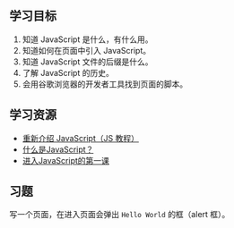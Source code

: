 ## 学习目标
1. 知道 JavaScript 是什么，有什么用。
1. 知道如何在页面中引入 JavaScript。
1. 知道 JavaScript 文件的后缀是什么。
1. 了解 JavaScript 的历史。
1. 会用谷歌浏览器的开发者工具找到页面的脚本。

## 学习资源
* [重新介绍 JavaScript（JS 教程）](https://developer.mozilla.org/zh-CN/docs/Web/JavaScript/A_re-introduction_to_JavaScript)
* [什么是JavaScript？](https://developer.mozilla.org/zh-CN/docs/Learn/JavaScript/First_steps/What_is_JavaScript)
* [进入JavaScript的第一课](https://developer.mozilla.org/zh-CN/docs/Learn/JavaScript/First_steps/A_first_splash)

## 习题
写一个页面，在进入页面会弹出 `Hello World` 的框（alert 框）。